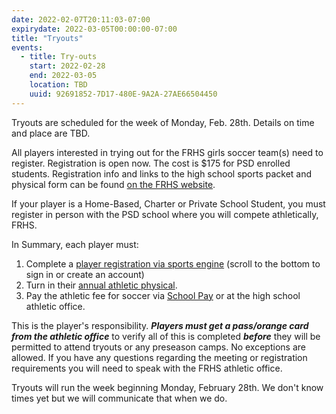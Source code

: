 ```yaml
---
date: 2022-02-07T20:11:03-07:00
expirydate: 2022-03-05T00:00:00-07:00
title: "Tryouts"
events:
  - title: Try-outs
    start: 2022-02-28
    end: 2022-03-05
    location: TBD
    uuid: 92691852-7D17-480E-9A2A-27AE66504450
---
```


Tryouts are scheduled for the week of Monday, Feb. 28th. Details on time and place are TBD.

All players interested in trying out for the FRHS girls soccer team(s) need to
register. Registration is open now. The cost is $175 for PSD enrolled students.
Registration info and links to the high school sports packet and
physical form can be found [on the FRHS website][hsregistration].

<!--more-->

If your player is a Home-Based, Charter or Private School Student, you must
register in person with the PSD school where you will compete athletically,
FRHS.

In Summary, each player must:

1. Complete a [player registration via sports engine][sports engine] (scroll to
   the bottom to sign in or create an account)
1. Turn in their [annual athletic physical][physical form].
1. Pay the athletic fee for soccer via [School Pay][pay] or at the high school
   athletic office.

This is the player's responsibility. ***Players must get a pass/orange card
from the athletic office*** to verify all of this is completed ***before***
they will be permitted to attend tryouts or any preseason camps. No exceptions
are allowed. If you have any questions regarding the meeting or registration
requirements you will need to speak with the FRHS athletic office.

Tryouts will run the week beginning Monday, February 28th. We don't know times yet
but we will communicate that when we do.

[frhs-athletics]: https://frh.psdschools.org/athletics
[hsregistration]: https://www.psdathletics.org/hsregistration
[sports engine]: https://poudreathletics.sportngin.com/register/form/475127322
[physical form]: https://www.psdschools.org/sites/default/files/PSD/athletics/Physician's_Certification_Athletics_HS%202021-2022.pdf
[forms]: https://www.psdschools.org/programs-services/athletics/high-school-athletics
[pay]: https://psdschools.schoolpay.com/
